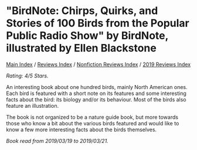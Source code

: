 # "BirdNote: Chirps, Quirks, and Stories of 100 Birds from the Popular Public Radio Show" by BirdNote, illustrated by Ellen Blackstone

[Main Index](../../../README.md) / [Reviews Index](../../README.md) / [Nonfiction Reviews Index](../README.md) / [2019 Reviews Index](README.md)

*Rating: 4/5 Stars.*

An interesting book about one hundred birds, mainly North American ones. Each bird is featured with a short note on its features and some interesting facts about the bird: its biology and/or its behaviour. Most of the birds also feature an illustration.

The book is not organized to be a nature guide book, but more towards those who know a bit about the various birds featured and would like to know a few more interesting facts about the birds themselves.

*Book read from 2019/03/19 to 2019/03/21.*
